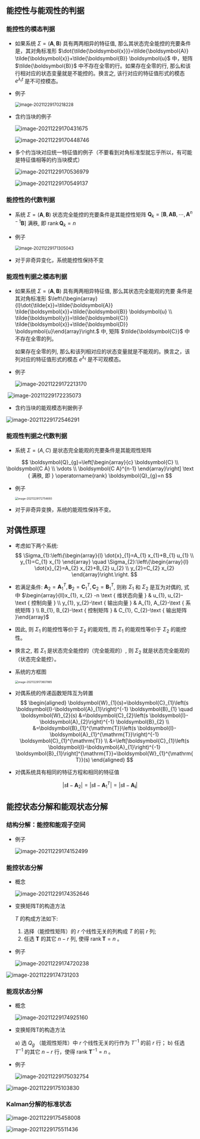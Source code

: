 ## 能控性与能观性的判据

### 能控性的模态判据

- 如果系统 $\Sigma=(\boldsymbol{A}, \boldsymbol{B})$ 具有两两相异的特征值, 那么其状态完全能控的充要条件是，其对角标准形 $\dot{\tilde{\boldsymbol{x}}}=\tilde{\boldsymbol{A}} \tilde{\boldsymbol{x}}+\tilde{\boldsymbol{B}} \boldsymbol{u}$ 中，矩阵 $\tilde{\boldsymbol{B}}$ 中不存在全零的行。如果存在全零的行, 那么和该行相对应的状态变量就是不能控的。换言之, 该行对应的特征值形式的模态 $e^{\lambda_{i} t}$ 是不可控模态。

- 例子

  <img src="/home/t/.config/Typora/typora-user-images/image-20211229170218228.png" alt="image-20211229170218228" style="zoom:80%;" />

- 含约当块的例子

  ![image-20211229170431675](/home/t/.config/Typora/typora-user-images/image-20211229170431675.png)

  ![image-20211229170448746](/home/t/.config/Typora/typora-user-images/image-20211229170448746.png)

- 多个约当块对应统一特征值的例子（不要看到对角标准型就忘乎所以，有可能是特征值相等的约当块模式）

  ![image-20211229170536979](/home/t/.config/Typora/typora-user-images/image-20211229170536979.png)

  ![image-20211229170549137](/home/t/.config/Typora/typora-user-images/image-20211229170549137.png)

### 能控性的代数判据

- 系统 $\Sigma=(\boldsymbol{A}, \boldsymbol{B})$ 状态完全能控的充要条件是其能控性矩阵
  $\boldsymbol{Q}_{k}=\left[\boldsymbol{B}, \boldsymbol{A} \boldsymbol{B}, \cdots, \boldsymbol{A}^{n-1} \boldsymbol{B}\right]$ 满秩, 即 $\operatorname{rank} \boldsymbol{Q}_{k}=n$

- 例子

  <img src="/home/t/.config/Typora/typora-user-images/image-20211229171305043.png" alt="image-20211229171305043" style="zoom:80%;" />

- 对于非奇异变化，系统能控性保持不变

### 能观性判据之模态判据

- 如果系统 $\Sigma=(\boldsymbol{A}, \boldsymbol{B})$ 具有两两相异特征值, 那么其状态完全能观的充要 条件是其对角标准形 $\left\{\begin{array}{l}\dot{\tilde{x}}=\tilde{\boldsymbol{A}} \tilde{\boldsymbol{x}}+\tilde{\boldsymbol{B}} \boldsymbol{u} \\ \tilde{\boldsymbol{y}}=\tilde{\boldsymbol{C}} \tilde{\boldsymbol{x}}+\tilde{\boldsymbol{D}} \boldsymbol{u}\end{array}\right.$ 中, 矩阵 $\tilde{\boldsymbol{C}}$ 中不存在全零的列。

  如果存在全零的列, 那么和该列相对应的状态变量就是不能观的。换言之，该列对应的特征值形式的模态 $e^{\lambda_{t}}$ 是不可观模态。

- 例子

  ![image-20211229172213170](/home/t/.config/Typora/typora-user-images/image-20211229172213170.png)

​		![image-20211229172235073](/home/t/.config/Typora/typora-user-images/image-20211229172235073.png)

- 含约当块的能观模态判据例子

![image-20211229172546291](/home/t/.config/Typora/typora-user-images/image-20211229172546291.png)

### 能观性判据之代数判据

- 系统 $\Sigma=(A, C)$ 是状态完全能观的充要条件是其能观性矩阵

$$
\boldsymbol{Q}_{g}=\left[\begin{array}{c}
\boldsymbol{C} \\
\boldsymbol{C A} \\
\vdots \\
\boldsymbol{C A}^{n-1}
\end{array}\right] \text { 满秩, 即 } \operatorname{rank} \boldsymbol{Q}_{g}=n
$$

- 例子

  <img src="/home/t/.config/Typora/typora-user-images/image-20211229172754693.png" alt="image-20211229172754693" style="zoom:50%;" />

- 对于非奇异变换，系统的能观性保持不变。

## 对偶性原理

- 考虑如下两个系统:
$$
\Sigma_{1}:\left\{\begin{array}{l}
\dot{x}_{1}=A_{1} x_{1}+B_{1} u_{1} \\
y_{1}=C_{1} x_{1}
\end{array} \quad \Sigma_{2}:\left\{\begin{array}{l}
\dot{x}_{2}=A_{2} x_{2}+B_{2} u_{2} \\
y_{2}=C_{2} x_{2}
\end{array}\right.\right.
$$
- 若满足条件: $\boldsymbol{A}_{2}=\boldsymbol{A}_{1}^{T}, \boldsymbol{B}_{2}=\boldsymbol{C}_{1}^{T}, \boldsymbol{C}_{2}=\boldsymbol{B}_{1}^{T}$, 则称 $\Sigma_{1}$ 和 $\Sigma_{2}$ 是互为对偶的, 式中
$\begin{array}{ll}x_{1}, x_{2} -n \text { 维状态向量 } & u_{1}, u_{2}-\text { 控制向量 } \\ y_{1}, y_{2}-\text { 输出向量 } & A_{1}, A_{2}-\text { 系统矩阵 } \\ B_{1}, B_{2}-\text { 控制矩阵 } & C_{1}, C_{2}-\text { 输出矩阵 }\end{array}$
- 因此, 则 $\Sigma_{1}$ 的能控性等价于 $\Sigma_{2}$ 的能观性, 而 $\Sigma_{1}$ 的能观性等价于 $\Sigma_{2}$ 的能控性。
- 换言之, 若 $\Sigma_{1}$ 是状态完全能控的（完全能观的）, 则 $\Sigma_{2}$ 就是状态完全能观的 （状态完全能控）。

- 系统的方框图

  <img src="/home/t/.config/Typora/typora-user-images/image-20211229173607865.png" alt="image-20211229173607865" style="zoom:50%;" />

- 对偶系统的传递函数矩阵互为转置
$$
\begin{aligned}
\boldsymbol{W}_{1}(s)=\boldsymbol{C}_{1}\left(s \boldsymbol{I}-\boldsymbol{A}_{1}\right)^{-1} \boldsymbol{B}_{1} \quad \boldsymbol{W}_{2}(s) &=\boldsymbol{C}_{2}\left(s \boldsymbol{I}-\boldsymbol{A}_{2}\right)^{-1} \boldsymbol{B}_{2} \\
&=\boldsymbol{B}_{1}^{\mathrm{T}}\left(s \boldsymbol{I}-\boldsymbol{A}_{1}^{\mathrm{T}}\right)^{-1} \boldsymbol{C}_{1}^{\mathrm{T}} \\
&=\left[\boldsymbol{C}_{1}\left(s \boldsymbol{I}-\boldsymbol{A}_{1}\right)^{-1} \boldsymbol{B}_{1}\right]^{\mathrm{T}}=\boldsymbol{W}_{1}^{\mathrm{T}}(s)
\end{aligned}
$$
- 对偶系统具有相同的特征方程和相同的特征值

$$
\left|s \boldsymbol{I}-\boldsymbol{A}_{2}\right|=\left|s \boldsymbol{I}-\boldsymbol{A}_{1}^{T}\right|=\left|s \boldsymbol{I}-\boldsymbol{A}_{\boldsymbol{i}}\right|
$$

## 能控状态分解和能观状态分解

### 结构分解：能控和能观子空间

- 例子

  ![image-20211229174152499](/home/t/.config/Typora/typora-user-images/image-20211229174152499.png)

### 能控状态分解

- 概念

  ![image-20211229174352646](/home/t/.config/Typora/typora-user-images/image-20211229174352646.png)

- 变换矩阵T的构造方法

   $T$ 的构成方法如下:

  1) 选择（能控性矩阵）的 $r$ 个线性无关的列构成 $T$ 的前 $r$ 列;
  2) 任选 $\boldsymbol{T}$ 的其它 $n-r$ 列, 使得 $\operatorname{rank} \boldsymbol{T}=n$ 。

- 例子

  ![image-20211229174720238](/home/t/.config/Typora/typora-user-images/image-20211229174720238.png)

![image-20211229174731203](/home/t/.config/Typora/typora-user-images/image-20211229174731203.png)

### 能观状态分解

- 概念

  ![image-20211229174925160](/home/t/.config/Typora/typora-user-images/image-20211229174925160.png)

- 变换矩阵T的构造方法

  a) 选 $Q_{g}$ （能观性矩阵）中 $r$ 个线性无关的行作为 $T^{-1}$ 的前 $r$ 行；
  b) 任选 $T^{-1}$ 的其它 $n-r$ 行，使得 rank $\boldsymbol{T}^{-1}=n$ 。

- 例子

  ![image-20211229175032754](/home/t/.config/Typora/typora-user-images/image-20211229175032754.png)

![image-20211229175103830](/home/t/.config/Typora/typora-user-images/image-20211229175103830.png)

### Kalman分解的标准状态

![image-20211229175458008](/home/t/.config/Typora/typora-user-images/image-20211229175458008.png)

![image-20211229175511436](/home/t/.config/Typora/typora-user-images/image-20211229175511436.png)
